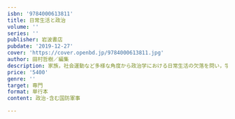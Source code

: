 ```yaml
---
isbn: '9784000613811'
title: 日常生活と政治
volume: ''
series: ''
publisher: 岩波書店
pubdate: '2019-12-27'
cover: 'https://cover.openbd.jp/9784000613811.jpg'
author: 田村哲樹／編集
description: 家族，社会運動など多様な角度から政治学における日常生活の欠落を問い，学問としてのあり方を再検討する．
price: '5400'
genre: ''
target: 専門
format: 単行本
content: 政治-含む国防軍事

---
```

